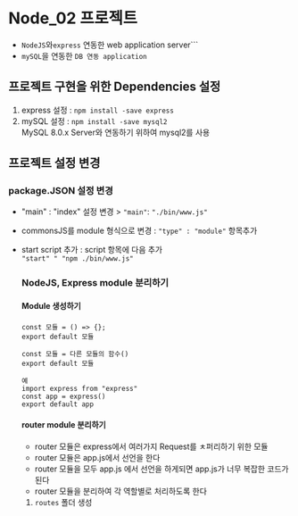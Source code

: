 # Node_02 프로젝트

- `NodeJS`와`express` 연동한 web application server```
- `mySQL`을 연동한 `DB 연동 application`

## 프로젝트 구현을 위한 Dependencies 설정

1. express 설정 : `npm install -save express`
2. mySQL 설정 : `npm install -save mysql2`  
   MySQL 8.0.x Server와 연동하기 위하여 mysql2를 사용

## 프로젝트 설정 변경

### package.JSON 설정 변경

- "main" : "index" 설정 변경 > `"main"`: `"./bin/www.js"`
- commonsJS를 module 형식으로 변경 : `"type" : "module"` 항목추가
- start script 추가 : script 항목에 다음 추가  
  `"start" " "npm ./bin/www.js"`

  ### NodeJS, Express module 분리하기

  #### Module 생성하기

  ```
  const 모듈 = () => {};
  export default 모듈
  ```

  ```
  const 모듈 = 다른 모듈의 함수()
  export default 모듈

  예
  import express from "express"
  const app = express()
  export default app
  ```

  #### router module 분리하기
  * router 모듈은 express에서 여러가지 Request를 ㅊ퍼리하기 위한 모듈
  * router 모듈은 app.js에서 선언을 한다
  * router 모듈을 모두 app.js 에서 선언을 하게되면 app.js가 너무 복잡한 코드가 된다
  * router 모듈을 분리하여 각 역할별로 처리하도록 한다
  1. ```routes``` 폴더 생성
